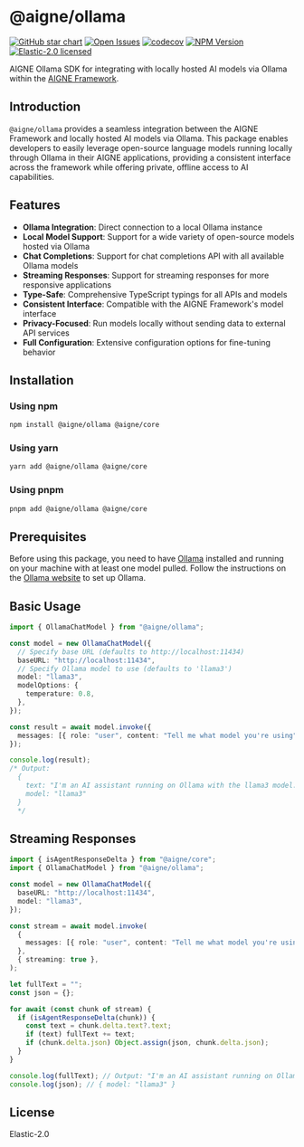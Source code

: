 # @aigne/ollama

[![GitHub star chart](https://img.shields.io/github/stars/AIGNE-io/aigne-framework?style=flat-square)](https://star-history.com/#AIGNE-io/aigne-framework)
[![Open Issues](https://img.shields.io/github/issues-raw/AIGNE-io/aigne-framework?style=flat-square)](https://github.com/AIGNE-io/aigne-framework/issues)
[![codecov](https://codecov.io/gh/AIGNE-io/aigne-framework/graph/badge.svg?token=DO07834RQL)](https://codecov.io/gh/AIGNE-io/aigne-framework)
[![NPM Version](https://img.shields.io/npm/v/@aigne/ollama)](https://www.npmjs.com/package/@aigne/ollama)
[![Elastic-2.0 licensed](https://img.shields.io/npm/l/@aigne/ollama)](https://github.com/AIGNE-io/aigne-framework/blob/main/LICENSE.md)

AIGNE Ollama SDK for integrating with locally hosted AI models via Ollama within the [AIGNE Framework](https://github.com/AIGNE-io/aigne-framework).

## Introduction

`@aigne/ollama` provides a seamless integration between the AIGNE Framework and locally hosted AI models via Ollama. This package enables developers to easily leverage open-source language models running locally through Ollama in their AIGNE applications, providing a consistent interface across the framework while offering private, offline access to AI capabilities.

## Features

* **Ollama Integration**: Direct connection to a local Ollama instance
* **Local Model Support**: Support for a wide variety of open-source models hosted via Ollama
* **Chat Completions**: Support for chat completions API with all available Ollama models
* **Streaming Responses**: Support for streaming responses for more responsive applications
* **Type-Safe**: Comprehensive TypeScript typings for all APIs and models
* **Consistent Interface**: Compatible with the AIGNE Framework's model interface
* **Privacy-Focused**: Run models locally without sending data to external API services
* **Full Configuration**: Extensive configuration options for fine-tuning behavior

## Installation

### Using npm

```bash
npm install @aigne/ollama @aigne/core
```

### Using yarn

```bash
yarn add @aigne/ollama @aigne/core
```

### Using pnpm

```bash
pnpm add @aigne/ollama @aigne/core
```

## Prerequisites

Before using this package, you need to have [Ollama](https://ollama.ai/) installed and running on your machine with at least one model pulled. Follow the instructions on the [Ollama website](https://ollama.ai/) to set up Ollama.

## Basic Usage

```typescript file="test/ollama-chat-model.test.ts" region="example-ollama-chat-model"
import { OllamaChatModel } from "@aigne/ollama";

const model = new OllamaChatModel({
  // Specify base URL (defaults to http://localhost:11434)
  baseURL: "http://localhost:11434",
  // Specify Ollama model to use (defaults to 'llama3')
  model: "llama3",
  modelOptions: {
    temperature: 0.8,
  },
});

const result = await model.invoke({
  messages: [{ role: "user", content: "Tell me what model you're using" }],
});

console.log(result);
/* Output:
  {
    text: "I'm an AI assistant running on Ollama with the llama3 model.",
    model: "llama3"
  }
  */
```

## Streaming Responses

```typescript file="test/ollama-chat-model.test.ts" region="example-ollama-chat-model-streaming"
import { isAgentResponseDelta } from "@aigne/core";
import { OllamaChatModel } from "@aigne/ollama";

const model = new OllamaChatModel({
  baseURL: "http://localhost:11434",
  model: "llama3",
});

const stream = await model.invoke(
  {
    messages: [{ role: "user", content: "Tell me what model you're using" }],
  },
  { streaming: true },
);

let fullText = "";
const json = {};

for await (const chunk of stream) {
  if (isAgentResponseDelta(chunk)) {
    const text = chunk.delta.text?.text;
    if (text) fullText += text;
    if (chunk.delta.json) Object.assign(json, chunk.delta.json);
  }
}

console.log(fullText); // Output: "I'm an AI assistant running on Ollama with the llama3 model."
console.log(json); // { model: "llama3" }
```

## License

Elastic-2.0
